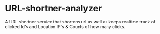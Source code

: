 # URL-shortner-analyzer
A URL shortner service that shortens url as well as keeps realtime track of clicked Id's and Location IP's &amp; Counts of how many clicks.

